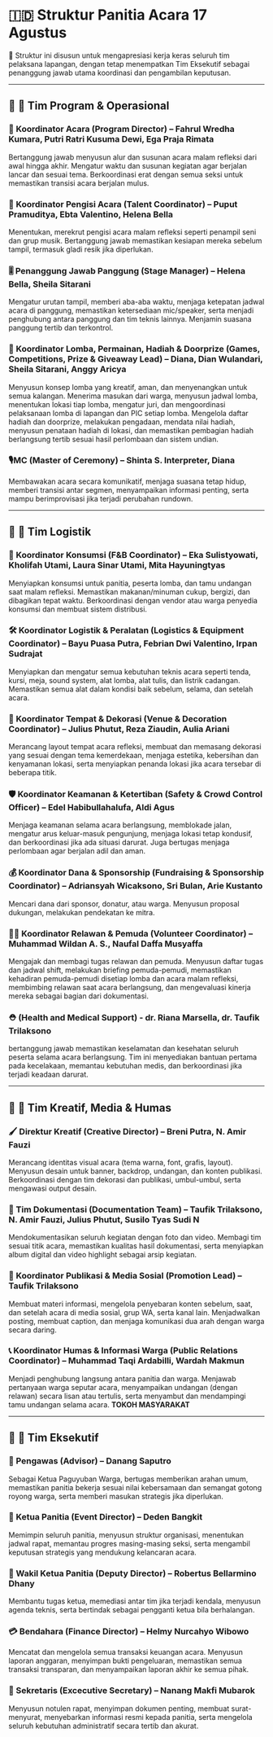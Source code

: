 # 🇮🇩 Struktur Panitia Acara 17 Agustus

📌 Struktur ini disusun untuk mengapresiasi kerja keras seluruh tim pelaksana lapangan, dengan tetap menempatkan Tim Eksekutif sebagai penanggung jawab utama koordinasi dan pengambilan keputusan.

---

## 🔹 💼 Tim Program & Operasional

### 🎤 Koordinator Acara (Program Director) – Fahrul Wredha Kumara, Putri Ratri Kusuma Dewi, Ega Praja Rimata

Bertanggung jawab menyusun alur dan susunan acara malam refleksi dari awal hingga akhir. Mengatur waktu dan susunan kegiatan agar berjalan lancar dan sesuai tema. Berkoordinasi erat dengan semua seksi untuk memastikan transisi acara berjalan mulus.

### 🌟 Koordinator Pengisi Acara (Talent Coordinator) – Puput Pramuditya, Ebta Valentino, Helena Bella

Menentukan, merekrut pengisi acara malam refleksi seperti penampil seni dan grup musik. Bertanggung jawab memastikan kesiapan mereka sebelum tampil, termasuk gladi resik jika diperlukan.

### 🎚️ Penanggung Jawab Panggung (Stage Manager) – Helena Bella, Sheila Sitarani

Mengatur urutan tampil, memberi aba-aba waktu, menjaga ketepatan jadwal acara di panggung, memastikan ketersediaan mic/speaker, serta menjadi penghubung antara panggung dan tim teknis lainnya. Menjamin suasana panggung tertib dan terkontrol.

### 🏃 Koordinator Lomba, Permainan, Hadiah & Doorprize (Games, Competitions, Prize & Giveaway Lead) – Diana, Dian Wulandari, Sheila Sitarani, Anggy Aricya

Menyusun konsep lomba yang kreatif, aman, dan menyenangkan untuk semua kalangan. Menerima masukan dari warga, menyusun jadwal lomba, menentukan lokasi tiap lomba, mengatur juri, dan mengoordinasi pelaksanaan lomba di lapangan dan PIC setiap lomba. Mengelola daftar hadiah dan doorprize, melakukan pengadaan, mendata nilai hadiah, menyusun penataan hadiah di lokasi, dan memastikan pembagian hadiah berlangsung tertib sesuai hasil perlombaan dan sistem undian.

### 🎙️MC (Master of Ceremony) – Shinta S. Interpreter, Diana

Membawakan acara secara komunikatif, menjaga suasana tetap hidup, memberi transisi antar segmen, menyampaikan informasi penting, serta mampu berimprovisasi jika terjadi perubahan rundown.

---

## 🔹 🔧 Tim Logistik

### 🍱 Koordinator Konsumsi (F&B Coordinator) – Eka Sulistyowati, Kholifah Utami, Laura Sinar Utami, Mita Hayuningtyas

Menyiapkan konsumsi untuk panitia, peserta lomba, dan tamu undangan saat malam refleksi. Memastikan makanan/minuman cukup, bergizi, dan dibagikan tepat waktu. Berkoordinasi dengan vendor atau warga penyedia konsumsi dan membuat sistem distribusi.

### 🛠️ Koordinator Logistik & Peralatan (Logistics & Equipment Coordinator) – Bayu Puasa Putra, Febrian Dwi Valentino, Irpan Sudrajat

Menyiapkan dan mengatur semua kebutuhan teknis acara seperti tenda, kursi, meja, sound system, alat lomba, alat tulis, dan listrik cadangan. Memastikan semua alat dalam kondisi baik sebelum, selama, dan setelah acara.

### 🎈 Koordinator Tempat & Dekorasi (Venue & Decoration Coordinator) – Julius Phutut, Reza Ziaudin, Aulia Ariani

Merancang layout tempat acara refleksi, membuat dan memasang dekorasi yang sesuai dengan tema kemerdekaan, menjaga estetika, kebersihan dan kenyamanan lokasi, serta menyiapkan penanda lokasi jika acara tersebar di beberapa titik.

### 🛡️ Koordinator Keamanan & Ketertiban (Safety & Crowd Control Officer) – Edel Habibullahalufa, Aldi Agus

Menjaga keamanan selama acara berlangsung, memblokade jalan, mengatur arus keluar-masuk pengunjung, menjaga lokasi tetap kondusif, dan berkoordinasi jika ada situasi darurat. Juga bertugas menjaga perlombaan agar berjalan adil dan aman.

### 💰 Koordinator Dana & Sponsorship (Fundraising & Sponsorship Coordinator) – Adriansyah Wicaksono, Sri Bulan, Arie Kustanto

Mencari dana dari sponsor, donatur, atau warga. Menyusun proposal dukungan, melakukan pendekatan ke mitra.

### 🙋‍♂️ Koordinator Relawan & Pemuda (Volunteer Coordinator) – Muhammad Wildan A. S., Naufal Daffa Musyaffa

Mengajak dan membagi tugas relawan dan pemuda. Menyusun daftar tugas dan jadwal shift, melakukan briefing pemuda-pemudi, memastikan kehadiran pemuda-pemudi disetiap lomba dan acara malam refleksi, membimbing relawan saat acara berlangsung, dan mengevaluasi kinerja mereka sebagai bagian dari dokumentasi.

### ⛑️ (Health and Medical Support) - dr. Riana Marsella, dr. Taufik Trilaksono

bertanggung jawab memastikan keselamatan dan kesehatan seluruh peserta selama acara berlangsung. Tim ini menyediakan bantuan pertama pada kecelakaan, memantau kebutuhan medis, dan berkoordinasi jika terjadi keadaan darurat.

---

## 🔹 🎨 Tim Kreatif, Media & Humas

### 🖌️ Direktur Kreatif (Creative Director) – Breni Putra, N. Amir Fauzi

Merancang identitas visual acara (tema warna, font, grafis, layout). Menyusun desain untuk banner, backdrop, undangan, dan konten publikasi. Berkoordinasi dengan tim dekorasi dan publikasi, umbul-umbul, serta mengawasi output desain.

### 📸 Tim Dokumentasi (Documentation Team) – Taufik Trilaksono, N. Amir Fauzi, Julius Phutut, Susilo Tyas Sudi N

Mendokumentasikan seluruh kegiatan dengan foto dan video. Membagi tim sesuai titik acara, memastikan kualitas hasil dokumentasi, serta menyiapkan album digital dan video highlight sebagai arsip kegiatan.

### 📢 Koordinator Publikasi & Media Sosial (Promotion Lead) – Taufik Trilaksono

Membuat materi informasi, mengelola penyebaran konten sebelum, saat, dan setelah acara di media sosial, grup WA, serta kanal lain. Menjadwalkan posting, membuat caption, dan menjaga komunikasi dua arah dengan warga secara daring.

### 📞 Koordinator Humas & Informasi Warga (Public Relations Coordinator) – Muhammad Taqi Ardabilli, Wardah Makmun

Menjadi penghubung langsung antara panitia dan warga. Menjawab pertanyaan warga seputar acara, menyampaikan undangan (dengan relawan) secara lisan atau tertulis, serta menyambut dan mendampingi tamu undangan selama acara. **TOKOH MASYARAKAT**

---

## 🔹 🧭 Tim Eksekutif

### 👀 Pengawas (Advisor) – Danang Saputro

Sebagai Ketua Paguyuban Warga, bertugas memberikan arahan umum, memastikan panitia bekerja sesuai nilai kebersamaan dan semangat gotong royong warga, serta memberi masukan strategis jika diperlukan.

### 👤 Ketua Panitia (Event Director) – Deden Bangkit

Memimpin seluruh panitia, menyusun struktur organisasi, menentukan jadwal rapat, memantau progres masing-masing seksi, serta mengambil keputusan strategis yang mendukung kelancaran acara.

### 👥 Wakil Ketua Panitia (Deputy Director) – Robertus Bellarmino Dhany

Membantu tugas ketua, memediasi antar tim jika terjadi kendala, menyusun agenda teknis, serta bertindak sebagai pengganti ketua bila berhalangan.

### 💳 Bendahara (Finance Director) – Helmy Nurcahyo Wibowo

Mencatat dan mengelola semua transaksi keuangan acara. Menyusun laporan anggaran, menyimpan bukti pengeluaran, memastikan semua transaksi transparan, dan menyampaikan laporan akhir ke semua pihak.

### 📝 Sekretaris (Excecutive Secretary) – Nanang Makfi Mubarok

Menyusun notulen rapat, menyimpan dokumen penting, membuat surat-menyurat, menyebarkan informasi resmi kepada panitia, serta mengelola seluruh kebutuhan administratif secara tertib dan akurat.
